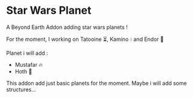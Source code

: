 # Star Wars Planet
A Beyond Earth Addon adding star wars planets !

For the moment, I working on Tatooine ⏳, Kamino 💧 and Endor 🌴

Planet i will add :
- Mustafar 🔥
- Hoth 🧊

This addon add just basic planets for the moment. Maybe i will add some structures...
